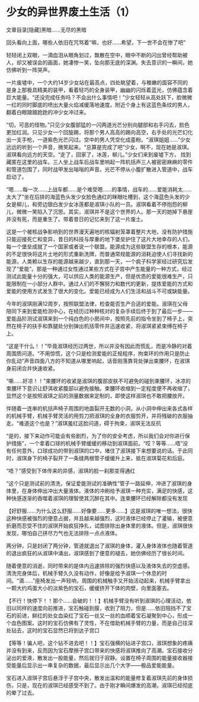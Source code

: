 # 少女的异世界废土生活（1）

文章目录[隐藏]黑暗……无尽的黑暗

回头看向上面，哪些人依旧在咒骂着“嘛，也好……希望，下一世不会在惨了吧”

轻轻闭上双眼，一滴血泪从眼角划过，飘散在空中，眼中不断的闪出曾经帮助被人，却又被误会的画面，她凄惨一笑，坠向那无底的深渊。失去意识的一瞬间，她仿佛听到一阵哭声。 

一片废墟中，一个大约14岁少女站在最高点，四处眺望着，与稚嫩的面容不同的是身上那极具精美的装甲，看着轻巧的全身装甲，幽幽的闪烁着蓝光，仿佛蕴含着巨大能量。“还没完成任务吗？不会出什么事情吧！”少女轻轻从高处跃下，脸微微一红的同时脚底的喷出大量火焰减缓落地速度。附近个身上有这蓝色条纹的男人，翻着白眼踉踉跄跄的冲少女冲过来。

“切，可恶的怪物。”只见少女腹部猛的一闪两道光芒分别向腿部和右手闪去，脸色更加红润。只见少女一个回旋踢，将那个男人高高的踢向高空，右手处的光芒幻化出一支手枪，一道紫色光芒闪过。空中的男人凭空化成齑粉。“淑琪姐姐……”少女远远的听到一个声音，微笑起来。“总算是完成了吧”少女，啊不，现在她是淑琪。淑琪看向远方的天空。“走了，回家了，冰莲，柳儿。”少女们来到废墟下方， 找到藏匿在这里的战车。三人坐上战车后战车里响起一阵机括声三人被密密麻麻的零件和管道包围了，同时战甲发出嗡嗡的声音。光芒不停从小腹扩散进入管道中，战车启动了。

“嗯……每一次……上战车都……是个难受嗯……的事情，战车的……爱能消耗太……太大了”坐在后排的海蓝色头发少女脸色通红的眯眼吐槽到，这个海蓝色头发的少女是柳儿，和旁边银白发少女冰莲都是淑琪小队的一员。淑琪看着不停抱怨的柳儿，微微一笑陷入了沉思。其实，淑琪并不是这个世界的人。那一天的她掉下悬崖并没有死，而是重生了。带着昔日的记忆来到了这一片废土。

这是一个被核战争影响到的世界漫天遍地的核辐射笼罩着整片大地，没有防护措施只能迎接死亡和变异，昔日的科技与厚重的地下堡垒护住了这片大地幸存的人们，每一个堡垒成就了一个国家或者说一个联盟。能源成为这些联盟生存的根本，能源的不足很快将这片土地的形式重新洗牌，而普通常规能源的消耗迫使人们寻找新的能源，人类赖以生存的能源越来越少，直到那一天，一个疯子科学家经过研究后发现了“爱能”。那是一种通过女性通过某些方式在子宫中产生能量的一种方式，经过测试此能量十分的强大，可以供应人类的能源生产，但是优质的爱能很难生产，只能限制在一小部分人群中。通过人们的不懈努力和数代的更新，提炼爱能的方式和爱能的使用方式发生了很大的变化。爱能已经成为人们生活和战斗不可或缺能量。

今年的淑琪刚满12周岁，按照联盟法律，检查能否生产合适的爱能。淑琪在父母陪同下来到爱能检测中心，在经历过种种核对的复杂手续后终于到了最后一步——爱能品阶测试淑琪来到一个纯白色的小房间中，按照先前的指令坐到了椅子上，突然在椅子的扶手和靠腿处分别弹出机括零件并迅速收紧，将淑琪紧紧束缚在椅子上。

“这是干什么！！”毕竟淑琪经历过两世，所以并没有因此而慌乱，而是冷静的对着周围质问道。“不用惊慌，这个只是检测爱能的正规程序，拘束环的作用只是防止你乱动”声音四面八方的不知道从哪里响起，话音刚落靠背处弹出束腰环，在淑琪身前闭合并快速收紧。

“嘶……好凉！！”束腰环的收紧是淑琪的腹部皮肤不可避免的碰到束腰环，冰凉的束腰环下意识让舒淇收紧腹部以避免接触。束腰环收缩到一定程度便不再收缩了，显然这个是按照淑琪之前的测量数据来定制的，即使这样淑琪也不敢把腰放开。

伴随着一连串的机括声椅子周围的地面裂开无数的小洞，从小洞中伸出来各式各样的机械手臂，机械手臂灵活的用剪刀把淑琪的全身的衣服剪开，并将残破的衣服抽走。“难道这个也是？”淑琪羞红这脸问道，碍于拘束，淑琪无法反抗

“是的，接下来动作可能会有些剧烈，为了你的安全考虑，所以我们会对你进行保护措施”，一个拿着口球的机械手臂缓缓的移动到淑琪面前。“哎？等等……唔”没有任何意外，口球成功的带到淑琪的口中，堵住了淑琪接下来想要说的话。于此同时，淑琪身下的椅子裂开了一条缝两根管子缓缓升上来，抵在淑琪菊花和后庭。

“唔？”感受到下体传来的异感，淑琪的脸一刹那变得通红

“这个只是测试前的清洗，保证爱能测试的准确性”管子一路延伸，冲进了淑琪的身体里，在身体伸出冲出大量液体。液体的冲刷给予淑琪一种充实，满足的快感，这种快感逐渐的吞噬着淑琪的理智使其沉醉在其中。连束腰环已经解除都没有发现

【好舒服……为什么这么舒服……好像要……更多……】这是淑琪的唯一想法，很快这种快感被强烈的便意占据，并且越来越强烈，这时液体已经停止了灌输，被便意折磨而忍受不住的淑琪开始疯狂挣扎，试图排除出身体里的液体。但是，淑琪很快发现，哪怕自己拼尽力气也无法排除一点点液体。

两分钟，只是封闭了两分钟，管道就退出了淑琪的身体，灌入身体液体也随着管道的退出疯狂的从淑琪中涌出，淑琪感到了便意的褪去，她仿佛经历了很长时间。 

随着便意的消逝，同时带来的是体内迅速排除的强烈快感以及液体失去的空虚感。清洗完身体后，机械手臂久久没有动作，好像是给予淑琪一个休息的时间。“滴……”座椅发出一声轻响，周围的机械触手又开始活动起来，机械手臂拿出一颗大约鸡蛋大小的淡紫色的宝石，缓缓挤开下体的肉壁，向里面塞去。

【不行！快停下！！那个……会破的！！】机械手臂没有听到淑琪的心理活动，依旧以同样的速度向前推进，宝石触碰到膜，收到了阻力，但是……依旧阻挡不了宝石的前进，鲜红的处女血染红了宝石一丝又一丝的血顺着宝石凝聚到中心，形成一个血色图案。这时的宝石仿佛有了灵性，不在借助机械手臂的力量，而是自己往深处钻去，这时的宝石显然已将到达子宫口

【等等！骗人吧，这个钻不进去吧！！】宝石强横的钻进子宫口，淑琪想象的疼痛并没有到来，反而因为宝石摩擦子宫口带来的快感将淑琪推向了高潮。宝石接收分泌出的爱液，散发出一股能量，然后就归于寂静。设置在椅子周围的能量接收器接受能量后显示出一串复杂的数据，最后显示出几个大字——极品爱能能量。

宝石进入淑琪子宫后悬浮于子宫中央，散发出温和的能量修复着淑琪先前的身体损伤，只是，现在的淑琪已经感受不到了。由于刚才瞬间爆发的高潮，淑琪已经彻底的晕了过去。 

